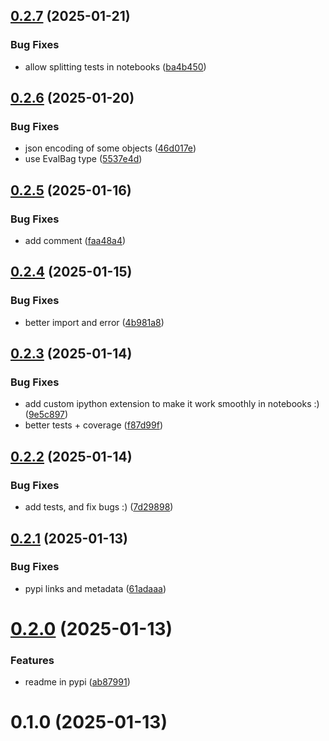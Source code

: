 ## [0.2.7](https://github.com/AlmogBaku/pytest-evals/compare/v0.2.6...v0.2.7) (2025-01-21)


### Bug Fixes

* allow splitting tests in notebooks ([ba4b450](https://github.com/AlmogBaku/pytest-evals/commit/ba4b450ded4a7123ceb943bb6876d5d82d3454a3))





## [0.2.6](https://github.com/AlmogBaku/pytest-evals/compare/v0.2.5...v0.2.6) (2025-01-20)


### Bug Fixes

* json encoding of some objects ([46d017e](https://github.com/AlmogBaku/pytest-evals/commit/46d017ef1aa2c1b3fbca3e4fdddb5911b1268bf7))
* use EvalBag type ([5537e4d](https://github.com/AlmogBaku/pytest-evals/commit/5537e4d0a4f92b130013b596c2f19b3796265bbe))





## [0.2.5](https://github.com/AlmogBaku/pytest-evals/compare/v0.2.4...v0.2.5) (2025-01-16)


### Bug Fixes

* add comment ([faa48a4](https://github.com/AlmogBaku/pytest-evals/commit/faa48a4fbd5affe1fb21c13461a2330632dc969a))





## [0.2.4](https://github.com/AlmogBaku/pytest-evals/compare/v0.2.3...v0.2.4) (2025-01-15)


### Bug Fixes

* better import and error ([4b981a8](https://github.com/AlmogBaku/pytest-evals/commit/4b981a8654f429b09292426986697feb8eeed72a))





## [0.2.3](https://github.com/AlmogBaku/pytest-evals/compare/v0.2.2...v0.2.3) (2025-01-14)


### Bug Fixes

* add custom ipython extension to make it work smoothly in notebooks :) ([9e5c897](https://github.com/AlmogBaku/pytest-evals/commit/9e5c897a47971e36ca9b1c41c89674301de995fe))
* better tests + coverage ([f87d99f](https://github.com/AlmogBaku/pytest-evals/commit/f87d99f7a50a2630a421a39e3e9927b65a75a2e4))





## [0.2.2](https://github.com/AlmogBaku/pytest-evals/compare/v0.2.1...v0.2.2) (2025-01-14)


### Bug Fixes

* add tests, and fix bugs :) ([7d29898](https://github.com/AlmogBaku/pytest-evals/commit/7d2989838a8f0010f4f97c58e9ad3b0f5735c1fc))





## [0.2.1](https://github.com/AlmogBaku/pytest-evals/compare/v0.2.0...v0.2.1) (2025-01-13)


### Bug Fixes

* pypi links and metadata ([61adaaa](https://github.com/AlmogBaku/pytest-evals/commit/61adaaaeb8487a68609374f7cc9a77b16d9727e6))





# [0.2.0](https://github.com/AlmogBaku/pytest-evals/compare/v0.1.0...v0.2.0) (2025-01-13)


### Features

* readme in pypi ([ab87991](https://github.com/AlmogBaku/pytest-evals/commit/ab8799158c256daeb47c4f7e7e3f26471b926dab))





# 0.1.0 (2025-01-13)

